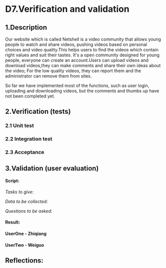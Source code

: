 # D7.Verification and validation
## 1.Description
Our website which is called Netshell is a video community that allows young people to watch and share videos, pushing videos based on personal choices and video quality.This helps users to find the videos which contain right values and suit their tastes. It's a open community designed for young people, everyone can create an account.Users can upload videos and download videos,they can make comments and share their own ideas about the video; For the low quality videos, they can report them and the administrator can remove them from sites. 

So far we have implemented most of the functions, such as user login, uploading and downloading videos, but the comments and thumbs up have not been completed yet. 
## 2.Verification (tests)
### 2.1 Unit test
### 2.2 Integration test
### 2.3 Acceptance
## 3.Validation (user evaluation)
#### Script:
*Tasks to give:*

*Data to be collected:*

*Questions to be asked:*

#### Result:

#### UserOne - Zhiqiang
#### UserTwo - Weiguo

## Reflections:


